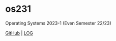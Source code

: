 # os231
Operating Systems 2023-1 (Even Semester 22/23)

[GitHub](https://github.com/danktapir) | [LOG](https://github.com/danktapir/os231/blob/master/TXT/mylog.txt)
